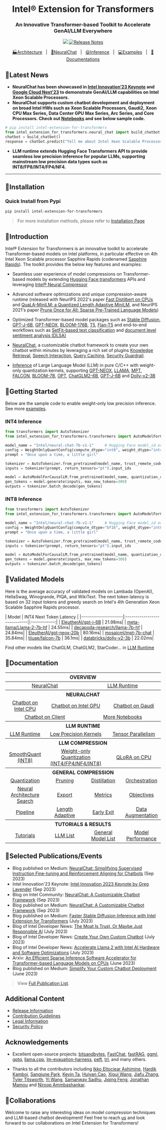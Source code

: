 <div align="center">
  
Intel® Extension for Transformers
===========================
<h3>An Innovative Transformer-based Toolkit to Accelerate GenAI/LLM Everywhere</h3>

[![](https://dcbadge.vercel.app/api/server/Wxk3J3ZJkU?compact=true&style=flat-square)](https://discord.gg/Wxk3J3ZJkU)
[![Release Notes](https://img.shields.io/github/v/release/intel/intel-extension-for-transformers)](https://github.com/intel/intel-extension-for-transformers/releases)

[🏭Architecture](./docs/architecture.md)&nbsp;&nbsp;&nbsp;|&nbsp;&nbsp;&nbsp;[💬NeuralChat](./intel_extension_for_transformers/neural_chat)&nbsp;&nbsp;&nbsp;|&nbsp;&nbsp;&nbsp;[😃Inference](./intel_extension_for_transformers/llm/runtime/graph)&nbsp;&nbsp;&nbsp;|&nbsp;&nbsp;&nbsp;[💻Examples](./docs/examples.md)&nbsp;&nbsp;&nbsp;|&nbsp;&nbsp;&nbsp;[📖Documentations](https://intel.github.io/intel-extension-for-transformers/latest/docs/Welcome.html)
</div>

## 🚀Latest News
* <b>NeuralChat has been showcased in [Intel Innovation’23 Keynote](https://www.youtube.com/watch?v=RbKRELWP9y8&t=2954s) and [Google Cloud Next'23](https://cloud.google.com/blog/topics/google-cloud-next/welcome-to-google-cloud-next-23) to demonstrate GenAI/LLM capabilities on Intel Xeon Scalable Processors.</b>
* <b>NeuralChat supports custom chatbot development and deployment on broad Intel HWs such as Xeon Scalable Processors, Gaudi2, Xeon CPU Max Series, Data Center GPU Max Series, Arc Series, and Core Processors. Check out [Notebooks](./intel_extension_for_transformers/neural_chat/docs/full_notebooks.md) and see below sample code. </b>

```python
# pip install intel-extension-for-transformers
from intel_extension_for_transformers.neural_chat import build_chatbot
chatbot = build_chatbot()
response = chatbot.predict("Tell me about Intel Xeon Scalable Processors.")
```

* <b>LLM runtime extends Hugging Face Transformers API to provide seamless low precision inference for popular LLMs, supporting mainstream low precision data types such as INT8/FP8/INT4/FP4/NF4.</b>

---
<div align="left">

## 🏃Installation
### Quick Install from Pypi
```bash
pip install intel-extension-for-transformers
```
> For more installation methods, please refer to [Installation Page](./docs/installation.md)

## 🌟Introduction
Intel® Extension for Transformers is an innovative toolkit to accelerate Transformer-based models on Intel platforms, in particular effective on 4th Intel Xeon Scalable processor Sapphire Rapids (codenamed [Sapphire Rapids](https://www.intel.com/content/www/us/en/products/docs/processors/xeon-accelerated/4th-gen-xeon-scalable-processors.html)). The toolkit provides the below key features and examples:


*  Seamless user experience of model compressions on Transformer-based models by extending [Hugging Face transformers](https://github.com/huggingface/transformers) APIs and leveraging [Intel® Neural Compressor](https://github.com/intel/neural-compressor)


*  Advanced software optimizations and unique compression-aware runtime (released with NeurIPS 2022's paper [Fast Distilbert on CPUs](https://arxiv.org/abs/2211.07715) and [QuaLA-MiniLM: a Quantized Length Adaptive MiniLM](https://arxiv.org/abs/2210.17114), and NeurIPS 2021's paper [Prune Once for All: Sparse Pre-Trained Language Models](https://arxiv.org/abs/2111.05754))


*  Optimized Transformer-based model packages such as [Stable Diffusion](examples/huggingface/pytorch/text-to-image/deployment/stable_diffusion), [GPT-J-6B](examples/huggingface/pytorch/text-generation/deployment), [GPT-NEOX](examples/huggingface/pytorch/language-modeling/quantization#2-validated-model-list), [BLOOM-176B](examples/huggingface/pytorch/language-modeling/inference#BLOOM-176B), [T5](examples/huggingface/pytorch/summarization/quantization#2-validated-model-list), [Flan-T5](examples/huggingface/pytorch/summarization/quantization#2-validated-model-list) and end-to-end workflows such as [SetFit-based text classification](docs/tutorials/pytorch/text-classification/SetFit_model_compression_AGNews.ipynb) and [document level sentiment analysis (DLSA)](workflows/dlsa) 

*  [NeuralChat](intel_extension_for_transformers/neural_chat), a customizable chatbot framework to create your own chatbot within minutes by leveraging a rich set of plugins [Knowledge Retrieval](./intel_extension_for_transformers/neural_chat/pipeline/plugins/retrieval/README.md), [Speech Interaction](./intel_extension_for_transformers/neural_chat/pipeline/plugins/audio/README.md), [Query Caching](./intel_extension_for_transformers/neural_chat/pipeline/plugins/caching/README.md), [Security Guardrail](./intel_extension_for_transformers/neural_chat/pipeline/plugins/security/README.md).


*  [Inference](intel_extension_for_transformers/llm/runtime/graph) of Large Language Model (LLM) in pure C/C++ with weight-only quantization kernels, supporting [GPT-NEOX](intel_extension_for_transformers/llm/runtime/graph/models/gptneox), [LLAMA](intel_extension_for_transformers/llm/runtime/graph/models/llama), [MPT](intel_extension_for_transformers/llm/runtime/graph/models/mpt), [FALCON](intel_extension_for_transformers/llm/runtime/graph/models/falcon), [BLOOM-7B](intel_extension_for_transformers/llm/runtime/graph/models/bloom), [OPT](intel_extension_for_transformers/llm/runtime/graph/models/opt), [ChatGLM2-6B](intel_extension_for_transformers/llm/runtime/graph/models/chatglm), [GPT-J-6B](intel_extension_for_transformers/llm/runtime/graph/models/gptj) and [Dolly-v2-3B](intel_extension_for_transformers/llm/runtime/graph/models/gptneox)


## 🌱Getting Started
Below are the sample code to enable weight-only low precision inference. See more [examples](intel_extension_for_transformers/llm/runtime/graph).

### INT4 Inference 
```python
from transformers import AutoTokenizer
from intel_extension_for_transformers.transformers import AutoModelForCausalLM, WeightOnlyQuantConfig

model_name = "Intel/neural-chat-7b-v1-1"     # Hugging Face model_id or local model
config = WeightOnlyQuantConfig(compute_dtype="int8", weight_dtype="int4")
prompt = "Once upon a time, a little girl"

tokenizer = AutoTokenizer.from_pretrained(model_name, trust_remote_code=True)
inputs = tokenizer(prompt, return_tensors="pt").input_ids

model = AutoModelForCausalLM.from_pretrained(model_name, quantization_config=config)
gen_tokens = model.generate(inputs, max_new_tokens=300)
outputs = tokenizer.batch_decode(gen_tokens)
```

### INT8 Inference
```python
from transformers import AutoTokenizer
from intel_extension_for_transformers.transformers import AutoModelForCausalLM, WeightOnlyQuantConfig

model_name = "Intel/neural-chat-7b-v1-1"     # Hugging Face model_id or local model
config = WeightOnlyQuantConfig(compute_dtype="bf16", weight_dtype="int8")
prompt = "Once upon a time, a little girl"

tokenizer = AutoTokenizer.from_pretrained(model_name, trust_remote_code=True)
inputs = tokenizer(prompt, return_tensors="pt").input_ids

model = AutoModelForCausalLM.from_pretrained(model_name, quantization_config=config)
gen_tokens = model.generate(inputs, max_new_tokens=300)
outputs = tokenizer.batch_decode(gen_tokens)
```

## 🎯Validated  Models
Here is the average accuracy of validated models on Lambada (OpenAI), HellaSwag, Winogrande, PIQA, and WikiText.
The next token latency is based on 32 input tokens and greedy search on Intel's 4th Generation Xeon Scalable Sapphire Rapids processor.

| Model | INT4 Next Token Latency  |
|---------------------|:----------------------------:|:------------:| 
| [EleutherAI/gpt-j-6B](https://huggingface.co/EleutherAI/gpt-j-6B) | 21.98ms| 
| [meta-llama/Llama-2-7b-hf](https://huggingface.co/meta-llama/Llama-2-7b-hf) | 24.55ms|
| [decapoda-research/llama-7b-hf](https://huggingface.co/decapoda-research/llama-7b-hf) | 24.84ms|
| [EleutherAI/gpt-neox-20b](https://huggingface.co/EleutherAI/gpt-neox-20b) | 80.16ms|
| [mosaicml/mpt-7b-chat](https://huggingface.co/mosaicml/mpt-7b-chat) | 35.84ms|
| [tiiuae/falcon-7b](https://huggingface.co/tiiuae/falcon-7b) | 36.1ms|
| [databricks/dolly-v2-3b](https://huggingface.co/databricks/dolly-v2-3b) | 22.02ms|

Find other models like ChatGLM, ChatGLM2, StarCoder... in [LLM Runtime](./intel_extension_for_transformers/llm/runtime/graph) 

## 📖Documentation
<table>
<thead>
  <tr>
    <th colspan="8" align="center">OVERVIEW</th>
  </tr>
</thead>
<tbody>
  <tr>
    <td colspan="4" align="center"><a href="intel_extension_for_transformers/neural_chat">NeuralChat</a></td>
    <td colspan="4" align="center"><a href="intel_extension_for_transformers/llm/runtime/graph">LLM Runtime</a></td>
  </tr>
  <tr>
    <th colspan="8" align="center">NEURALCHAT</th>
  </tr>
  <tr>
    <td colspan="2" align="center"><a href="intel_extension_for_transformers/neural_chat/docs/notebooks/deploy_chatbot_on_spr.ipynb">Chatbot on Intel CPU</a></td>
    <td colspan="3" align="center"><a href="intel_extension_for_transformers/neural_chat/docs/notebooks/deploy_chatbot_on_xpu.ipynb">Chatbot on Intel GPU</a></td>
    <td colspan="3" align="center"><a href="intel_extension_for_transformers/neural_chat/docs/notebooks/deploy_chatbot_on_habana_gaudi.ipynb">Chatbot on Gaudi</a></td>
  </tr>
  <tr>
    <td colspan="4" align="center"><a href="intel_extension_for_transformers/neural_chat/examples/talkingbot_pc/build_talkingbot_on_pc.ipynb">Chatbot on Client</a></td>
    <td colspan="4" align="center"><a href="intel_extension_for_transformers/neural_chat/docs/full_notebooks.md">More Notebooks</a></td>
  </tr>
  <tr>
    <th colspan="8" align="center">LLM RUNTIME</th>
  </tr>
 <tr>
    <td colspan="2" align="center"><a href="intel_extension_for_transformers/llm/runtime/graph/README.md">LLM Runtime</a></td>
    <td colspan="3" align="center"><a href="intel_extension_for_transformers/llm/runtime/graph/core/README.md">Low Precision Kernels</a></td>
    <td colspan="3" align="center"><a href="intel_extension_for_transformers/llm/runtime/graph/tensor_parallelism.md">Tensor Parallelism</a></td>
  </tr>
  <tr>
    <th colspan="8" align="center">LLM COMPRESSION</th>
  </tr>
  <tr>
    <td colspan="2" align="center"><a href="docs/smoothquant.md">SmoothQuant (INT8)</a></td>
    <td colspan="3" align="center"><a href="docs/weightonlyquant.md">Weight-only Quantization (INT4/FP4/NF4/INT8)</a></td>
    <td colspan="3" align="center"><a href="docs/qloracpu.md">QLoRA on CPU</a></td>
  </tr>
  <tr>
    <th colspan="8" align="center">GENERAL COMPRESSION</th>
  <tr>
  <tr>
    <td colspan="2" align="center"><a href="docs/quantization.md">Quantization</a></td>
    <td colspan="2" align="center"><a href="docs/pruning.md">Pruning</a></td>
    <td colspan="2" align="center"><a href="docs/distillation.md">Distillation</a></td>
    <td align="center" colspan="2"><a href="examples/huggingface/pytorch/text-classification/orchestrate_optimizations/README.md">Orchestration</a></td>
  </tr>
  <tr>
    <td align="center" colspan="2"><a href="examples/huggingface/pytorch/language-modeling/nas/README.md">Neural Architecture Search</a></td>
    <td align="center" colspan="2"><a href="docs/export.md">Export</a></td>
    <td align="center" colspan="2"><a href="docs/metrics.md">Metrics</a></td>
    <td align="center" colspan="2"><a href="docs/objectives.md">Objectives</a></td>
  </tr>
  <tr>
    <td align="center" colspan="2"><a href="docs/pipeline.md">Pipeline</a></td>
    <td align="center" colspan="2"><a href="examples/huggingface/pytorch/question-answering/dynamic/README.md">Length Adaptive</a></td>
    <td align="center" colspan="2"><a href="docs/examples.md#early-exit">Early Exit</a></td>
    <td align="center" colspan="2"><a href="docs/data_augmentation.md">Data Augmentation</a></td>    
  </tr>
  <tr>
    <th colspan="8" align="center">TUTORIALS & RESULTS</a></th>
  </tr>
  <tr>
    <td colspan="2" align="center"><a href="docs/tutorials/pytorch">Tutorials</a></td>
    <td colspan="2" align="center"><a href="intel_extension_for_transformers/llm/runtime/graph#supported-models">LLM List</a></td>
    <td colspan="2" align="center"><a href="docs/examples.md">General Model List</a></td>
    <td colspan="2" align="center"><a href="intel_extension_for_transformers/llm/runtime/deprecated/docs/validated_model.md">Model Performance</a></td>
  </tr>
</tbody>
</table>


## 📃Selected Publications/Events
* Blog published on Medium: [NeuralChat: Simplifying Supervised Instruction Fine-tuning and Reinforcement Aligning for Chatbots](https://medium.com/@NeuralCompressor/neuralchat-simplifying-supervised-instruction-fine-tuning-and-reinforcement-aligning-for-chatbots-d034bca44f69) (Sep 2023)
* Intel Innovation'23 Keynote: [Intel Innovation 2023 Keynote by Greg Lavender](https://www.youtube.com/watch?v=RbKRELWP9y8&t=2954s) (Sep 2023)
* Blog on Intel Community: [NeuralChat: A Customizable Chatbot Framework](https://community.intel.com/t5/Blogs/Tech-Innovation/Artificial-Intelligence-AI/NeuralChat-A-Customizable-Chatbot-Framework/post/1526789) (Sep 2023)
* Blog published on Medium: [NeuralChat: A Customizable Chatbot Framework](https://medium.com/intel-analytics-software/make-your-own-chatbot-within-a-few-minutes-with-neuralchat-a-customizable-chatbot-framework-139b4bdec8d1) (Sep 2023)
* Blog published on Medium: [Faster Stable Diffusion Inference with Intel Extension for Transformers](https://medium.com/intel-analytics-software/faster-stable-diffusion-inference-with-intel-extension-for-transformers-on-intel-platforms-7e0f563186b0) (July 2023)
* Blog of Intel Developer News: [The Moat Is Trust, Or Maybe Just Responsible AI](https://www.intel.com/content/www/us/en/developer/articles/technical/moat-is-trust-minimizing-risks-generative-ai.html) (July 2023)
* Blog of Intel Developer News: [Create Your Own Custom Chatbot](https://www.intel.com/content/www/us/en/developer/articles/technical/train-large-language-models-create-custom-chatbot.html) (July 2023)
* Blog of Intel Developer News: [Accelerate Llama 2 with Intel AI Hardware and Software Optimizations](https://www.intel.com/content/www/us/en/developer/articles/news/llama2.html) (July 2023)
* Arxiv: [An Efficient Sparse Inference Software Accelerator for Transformer-based Language Models on CPUs](https://arxiv.org/abs/2306.16601) (June 2023)
* Blog published on Medium: [Simplify Your Custom Chatbot Deployment](https://medium.com/intel-analytics-software/simplify-your-custom-chatbot-deployment-on-intel-platforms-c8a911d906cf) (June 2023)


> View [Full Publication List](./docs/publication.md).
## Additional Content

* [Release Information](./docs/release.md)
* [Contribution Guidelines](./docs/contributions.md)
* [Legal Information](./docs/legal.md)
* [Security Policy](SECURITY.md)


## Acknowledgements
* Excellent open-source projects: [bitsandbytes](https://github.com/TimDettmers/bitsandbytes), [FastChat](https://github.com/lm-sys/FastChat), [fastRAG](https://github.com/IntelLabs/fastRAG), [ggml](https://github.com/ggerganov/ggml), [gptq](https://github.com/IST-DASLab/gptq), [llama.cpp](https://github.com/ggerganov/llama.cpp), [lm-evauation-harness](https://github.com/EleutherAI/lm-evaluation-harness), [peft](https://github.com/huggingface/peft), [trl](https://github.com/huggingface/trl), and many others.

* Thanks to all the contributors including [Ikko Eltociear Ashimine](https://github.com/eltociear), [Hardik Kamboj](https://github.com/hardikkamboj), [Sangjune Park](https://github.com/JJukE), [Kevin Ta](https://github.com/kta-intel), [Huiyan Cao](https://github.com/huiyan2021), [Xigui Wang](https://github.com/xiguiw), [Jiafu Zhang](https://github.com/jiafuzha), [Tyler Titsworth](https://github.com/tylertitsworth), [Yi Wang](https://github.com/sywangyi), [Samanway Sadhu](https://github.com/SamanwaySadhu), [Jiqing Feng](https://github.com/jiqing-feng), [Jonathan Mamou](https://github.com/jmamou) and [Niroop Ammbashankar](https://github.com/nammbash).

## 💁Collaborations

Welcome to raise any interesting ideas on model compression techniques and LLM-based chatbot development! Feel free to reach [us](mailto:itrex.maintainers@intel.com) and look forward to our collaborations on Intel Extension for Transformers!
